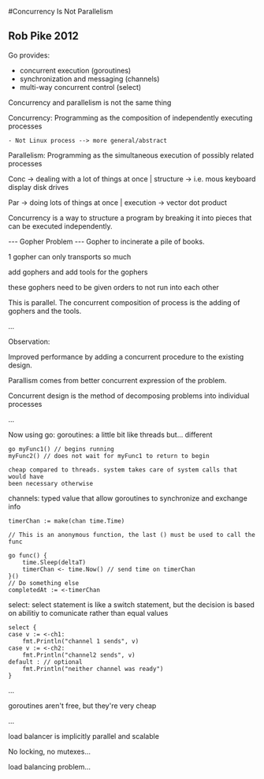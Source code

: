 #Concurrency Is Not Parallelism
## Rob Pike 2012

Go provides:
- concurrent execution (goroutines)
- synchronization and messaging (channels)
- multi-way concurrent control (select)

Concurrency and parallelism is not the same thing

Concurrency: Programming as the composition of independently executing processes

    - Not Linux process --> more general/abstract

Parallelism: Programming as the simultaneous execution of possibly related processes

Conc -> dealing with a lot of things at once | structure
    -> i.e. mous keyboard display disk drives

Par -> doing lots of things at once | execution
    -> vector dot product


Concurrency is a way to structure a program by breaking it into pieces that can be
executed independently.

--- Gopher Problem ---
Gopher to incinerate a pile of books.

1 gopher can only transports so much

add gophers and add tools for the gophers

these gophers need to be given orders to not run into each other

This is parallel. The concurrent composition of process is the adding of gophers and
the tools.

...

Observation:

Improved performance by adding a concurrent procedure to the existing design.

Parallism comes from better concurrent expression of the problem.

Concurrent design is the method of decomposing problems into individual processes

...

Now using go:
goroutines:
    a little bit like threads but... different
    
    go myFunc1() // begins running
    myFunc2() // does not wait for myFunc1 to return to begin

    cheap compared to threads. system takes care of system calls that would have 
    been necessary otherwise

channels:
    typed value that allow goroutines to synchronize and exchange info

    timerChan := make(chan time.Time)
    
    // This is an anonymous function, the last () must be used to call the func

    go func() {
        time.Sleep(deltaT)
        timerChan <- time.Now() // send time on timerChan
    }() 
    // Do something else
    completedAt := <-timerChan

select:
    select statement is like a switch statement, but the decision is based on abilitiy to 
    comunicate rather than equal values

    select {
    case v := <-ch1:
        fmt.Println("channel 1 sends", v)
    case v := <-ch2:
        fmt.Println("channel2 sends", v)
    default : // optional
        fmt.Println("neither channel was ready")
    }

...

goroutines aren't free, but they're very cheap

...

load balancer is implicitly parallel and scalable

No locking, no mutexes...

load balancing problem...

 
 
